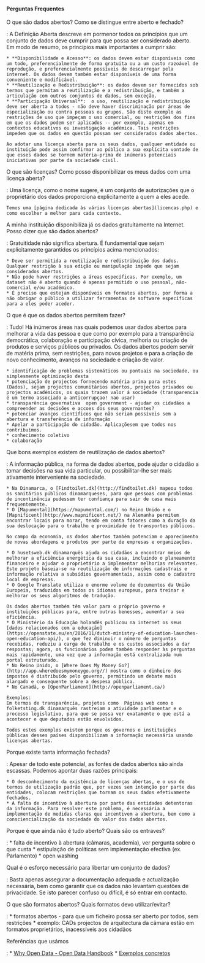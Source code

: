 #### Perguntas Frequentes

O que são dados abertos? Como se distingue entre aberto e fechado?

:   A Definição Aberta descreve em pormenor todos os princípios que um conjunto de dados deve cumprir para que possa ser considerado aberto. Em modo de resumo, os princípios mais importantes a cumprir são:
    
    * **Disponibilidade e Acesso**: os dados devem estar disponíveis como um todo, preferencialmente de forma gratuita ou a um custo razoável de reprodução, e preferencialmente possíveis de descarregar pela internet. Os dados devem também estar disponíveis de uma forma conveniente e modificável.
    * **Reutilização e Redistribuição**: os dados devem ser fornecidos sob termos que permitam a reutilização e a redistribuição, e também a articulação com outros conjuntos de dados, sem exceção.
    * **Participação Universal**:  o uso, reutilização e redistribuição deve ser aberta a todos - não deve haver discriminação por áreas de especialização ou contra pessoas ou grupos. São disto exemplo as restrições de uso que impeçam o uso comercial, ou restrições dos fins em que os dados podem ser aplicados -- por exemplo, apenas em contextos educativos ou investigação académica. Tais restrições impedem que os dados em questão possam ser considerados dados abertos.
    
    Ao adotar uma licença aberta para os seus dados, qualquer entidade ou instituição pode assim confirmar ao público a sua explícita vontade de que esses dados se tornem matéria-prima de inúmeras potenciais iniciativas por parte da sociedade civil.

O que são licenças? Como posso disponibilizar os meus dados com uma licença aberta?

:   Uma licença, como o nome sugere, é um conjunto de autorizações que o proprietário dos dados proporciona explicitamente a quem a eles acede.
    
    Temos uma [página dedicada às várias licenças abertas](licencas.php) e como escolher a melhor para cada contexto.

A minha instituição disponibiliza já os dados gratuitamente na Internet. Posso dizer que são dados abertos?

:   Gratuitidade não significa abertura. É fundamental que sejam explicitamente garantidos os princípios acima mencionados:

    * Deve ser permitida a reutilização e redistribuição dos dados. Qualquer restrição à sua edição ou manipulação impede que sejam considerados abertos.
    * Não pode haver restrições a áreas específicas. Por exemplo, um dataset não é aberto quando é apenas permitido o uso pessoal, não-comercial e/ou académico.
    * É preciso que estejam disponíveis em formatos abertos, por forma a não obrigar o público a utilizar ferramentas de software específicas para a eles poder aceder.

O que é que os dados abertos permitem fazer?

:   Tudo! Há inúmeros áreas nas quais podemos usar dados abertos para melhorar a vida das pessoa e que  como por exemplo para a transparência democrática, colaboração e participação cívica, melhoria ou criação de produtos e serviços públicos ou privados. Os dados abertos podem servir de matéria prima, sem restrições, para novos projetos e para a criação de novo conhecimento, avanços na sociedade e criação de valor.

    * identificação de problemas sistemáticos ou pontuais na sociedade, ou simplesmente optimização desta
    * potenciação de projectos fornecendo matéria prima para estes (Dados), sejam projectos comunitários abertos, projectos privados ou projectos académicos, os quais trazem valor á sociedade (transparencia é um termo associado a anticorrupçao! nao usar)
    * transparência governativa  open government - ajudar os cidadãos a compreender as decisões e accoes dos seus governantes? 
    * potenciar avanços científicos que não seriam possíveis sem a abertura e transferência de informação
    * Apelar a participação do cidadão. Aplicaçõesem que todos nos contribuímos. 
    * conhecimento coletivo
    * colaboração

Que bons exemplos existem de reutilização de dados abertos?

:   A informação pública, na forma de dados abertos, pode ajudar o cidadão a tomar decisões na sua vida particular, ou possibilitar-lhe ser mais ativamente interveniente na sociedade. 

    * Na Dinamarca, o [Findtoilet.dk](http://findtoilet.dk) mapeou todos os sanitários públicos dinamarqueses, para que pessoas com problemas de incontinência pudessem ter confiança para sair de casa mais frequentemente. 
    * O [Mapumental](https://mapumental.com/) no Reino Unido e o [Mapnificent](http://www.mapnificent.net/) na Alemanha permitem encontrar locais para morar, tendo em conta fatores como a duração da sua deslocação para o trabalho e proximidade de transportes públicos. 

    No campo da economia, os dados abertos também potenciam o aparecimento de novas abordagens e produtos por parte de empresas e organizações.

    * O husetsweb.dk dinamarquês ajuda os cidadãos a encontrar meios de melhorar a eficiência energética da sua casa, incluindo o planeamento financeiro e ajudar o proprietário a implementar melhorias relevantes. Este projeto baseia-se na reutilização de informações cadastrais e informação relativa a subsídios governamentais, assim como o cadastro local de empresas. 
    * O Google Translate utiliza o enorme volume de documentos da União Europeia, traduzidos em todos os idiomas europeus, para treinar e melhorar os seus algoritmos de tradução.

    Os dados abertos também têm valor para o próprio governo e instituições públicas para, entre outras benesses, aumentar a sua eficiência. 
    * O Ministério da Educação holandês publicou na internet os seus [dados relacionados com a educação](https://openstate.eu/en/2016/11/dutch-ministry-of-education-launches-open-education-api/), o que fez diminuir o número de perguntas recebidas, reduziu a carga de trabalho e os custos associados a dar respostas; agora, os funcionários podem também responder às perguntas mais rapidamente, uma vez que a informação está centralizada num portal estruturado.
    * No Reino Unido, o [Where Does My Money Go?](http://app.wheredoesmymoneygo.org//) mostra como o dinheiro dos impostos é distribuído pelo governo, permitindo um debate mais alargado e consequente sobre a despesa pública.
    * No Canadá, o [OpenParliament](http://openparliament.ca/)

    Exemplos:
    Em termos de transparência, projetos como  Páginas web como o folketsting.dk dinamarquês rastreiam a atividade parlamentar e o processo legislativo, para que se possa ver exatamente o que está a acontecer e que deputados estão envolvidos.

    Todos estes exemplos existem porque os governos e instituições públicas desses países disponibilizam a informação necessária usando licenças abertas.

Porque existe tanta informação fechada?

:   Apesar de todo este potencial, as fontes de dados abertos são ainda escassas. Podemos apontar duas razões principais:

    * O desconhecimento da existência de licenças abertas, e o uso de termos de utilização padrão que, por vezes sem intenção por parte das entidades, colocam restrições que tornam os seus dados efetivamente fechados.
    * A falta de incentivo à abertura por parte das entidades detentoras da informação. Para resolver este problema, é necessária a implementação de medidas claras que incentivem a abertura, bem como a consciencialização da sociedade do valor dos dados abertos.

Porque é que ainda não é tudo aberto? Quais são os entraves?

:   * falta de incentivo à abertura (câmaras, academia), ver pergunta sobre o que custa
    * estipulação de políticas sem implementação efectiva (ex. Parlamento)
    * open washing

Qual é o esforço necessário para libertar um conjunto de dados?

:    Basta apenas assegurar a documentação adequada e actualização necessária, bem como garantir que os dados não levantam questões de privacidade.  Se isto parecer confuso ou difícil, é só entrar em contacto. 

O que são formatos abertos? Quais formatos devo utilizar/evitar? 

:   * formatos abertos - para que um ficheiro possa ser aberto por todos, sem restrições
    * exemplo: CADs projectos de arquitectura da câmara estão em formatos proprietários, inacessíveis aos cidadãos

Referências que usámos

:   * [Why Open Data - Open Data Handbook](http://opendatahandbook.org/guide/pt_BR/why-open-data/)
    * [Exemplos concretos](http://opendatahandbook.org/value-stories/en/)
